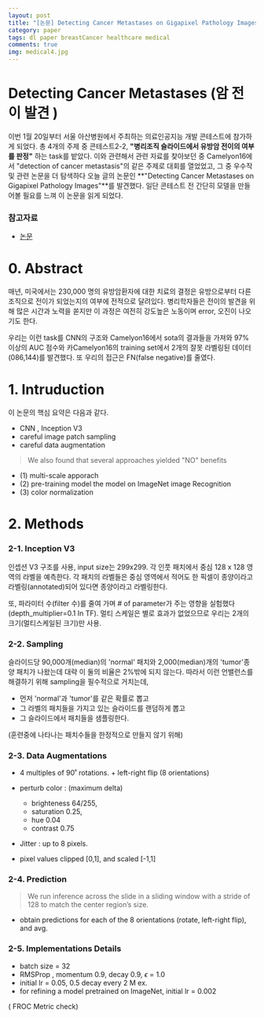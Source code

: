 ```yaml
---
layout: post
title: "[논문] Detecting Cancer Metastases on Gigapixel Pathology Images 분석"
category: paper
tags: dl paper breastCancer healthcare medical
comments: true
img: medical4.jpg 
---
```




# Detecting Cancer Metastases (암 전이 발견 )



 이번 1월 20일부터 서울 아산병원에서 주최하는 의료인공지능 개발 콘테스트에 참가하게 되었다. 총 4개의 주제 중 콘테스트2-2, **"병리조직 슬라이드에서 유방암 전이의 여부를 판정"** 하는 task를 밭았다. 이와 관련해서 관련 자료를 찾아보던 중 Camelyon16에서 "detection of cancer metastasis"의 같은 주제로 대회를 열었었고, 그 중 우수작 및 관련 논문을 더 탐색하다 오늘 글의 논문인 **"Detecting Cancer Metastases on Gigapixel Pathology Images"**를 발견했다. 일단 콘테스트 전 간단히 모델을 만들어볼 필요를 느껴 이 논문을 읽게 되었다.



### 참고자료

- [논문](https://arxiv.org/pdf/1703.02442.pdf)




# 0. Abstract

매년, 미국에서는 230,000 명의 유방암환자에 대한 치료의 결정은 유방으로부터 다른 조직으로 전이가 되었는지의 여부에 전적으로 달려있다. 병리학자들은 전이의 발견을 위해 많은 시간과 노력을 쏟지만 이 과정은 여전히 강도높은 노동이며 error, 오진이 나오기도 한다. 

우리는 이런 task를 CNN의 구조와 Camelyon16에서 sota의 결과들을  가져와 97% 이상의 AUC 점수와 카Camelyon16의 training set에서 2개의 잘못 라벨링된 데이터(086,144)를 발견했다. 또 우리의 접근은 FN(false negative)를 줄였다.



# 1. Intruduction



이 논문의 핵심 요약은 다음과 같다.

- CNN , Inception V3
- careful image patch sampling
- careful data augmentation



> We also found that several approaches yielded "NO" benefits

- (1) multi-scale apporach
- (2) pre-training model the model on ImageNet image Recognition
- (3) color normalization



# 2. Methods

### 2-1. Inception V3

인셉션 V3 구조를 사용, input size는 299x299. 각 인풋 패치에서 중심 128 x 128 영역의 라벨을 예측한다. 각 패치의 라벨들은 중심 영역에서 적어도 한 픽셀이 종양이라고 라벨링(annotated)되어 있다면 종양이라고 라벨링한다.

또, 파라미터 수(filter 수)를 줄여 가며 # of parameter가 주는 영향을 실험했다(depth_multiplier=0.1 In TF). 멀티 스케일은 별로 효과가 없었으므로 우리는 2개의 크기(멀티스케일된 크기)만 사용.



### 2-2. Sampling

슬라이드당 90,000개(median)의 'normal' 패치와 2,000(median)개의 'tumor'종양 패치가 나왔는데 대략 이 둘의 비율은 2%밖에 되지 않는다. 따라서 이런 언밸런스를 해결하기 위해 sampling을 필수적으로 거치는데, 

- 먼저 'normal'과 'tumor'를 같은 확률로 뽑고
- 그 라벨의 패치들을 가지고 있는 슬라이드를 랜덤하게 뽑고
- 그 슬라이드에서 패치들을 샘플링한다.

(훈련중에 나타나는 패치수들을 한정적으로 만들지 않기 위해) 



### 2-3. Data Augmentations

- 4 multiples of 90˚ rotations. + left-right flip (8 orientations)
- perturb color : (maximum delta)
  - brighteness 64/255,
  - saturation 0.25,
  - hue 0.04
  - contrast 0.75 

- Jitter : up to 8 pixels.
- pixel values clipped [0,1], and scaled [-1,1]



### 2-4. Prediction

>We run inference across the slide in a sliding window with a stride of 128 to match the center region’s size.



- obtain predictions for each of the 8 orientations (rotate, left-right flip), and avg.



### 2-5. Implementations Details

- batch size = 32
- RMSProp , momentum 0.9, decay 0.9,  $\epsilon$ = 1.0
- initial lr = 0.05, 0.5 decay every 2 M ex.
- for refining a model pretrained on ImageNet, initial lr = 0.002



( FROC Metric check)